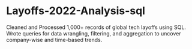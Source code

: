 # Layoffs-2022-Analysis-sql
Cleaned and Processed 1,000+ records of global tech layoffs using SQL. Wrote queries for data wrangling, filtering, and aggregation to uncover company-wise and time-based trends.
